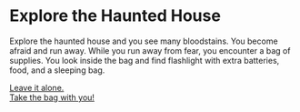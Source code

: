 # Explore the Haunted House  
Explore the haunted house and you see many bloodstains. You become afraid and run away.
While you run away from fear, you encounter a bag of supplies. You look inside the bag and find flashlight with extra batteries, food, and a sleeping bag.  

[Leave it alone.](walk.md)  
[Take the bag with you!](walk.md)  